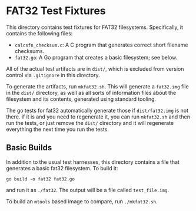 # FAT32 Test Fixtures
This directory contains test fixtures for FAT32 filesystems. Specifically, it contains the following files:

* `calcsfn_checksum.c`: A C program that generates correct short filename checksums.
* `fat32.go`: A Go program that creates a basic filesystem; see below.

All of the actual test artifacts are in `dist/`, which is excluded from version control
via `.gitignore` in this directory.

To generate the artifacts, run `mkfat32.sh`. This will generate a `fat32.img` file in the `dist/`
directory, as well as all sorts of information files about the filesystem and its contents,
generated using standard tooling.

The go tests for fat32 automatically generate those if `dist/fat32.img` is not there.
if it is and you need to regenerate it, you can run `mkfat32.sh` and then run the tests,
or just remove the `dist/` directory and it will regenerate everything the next time you run the
tests.

## Basic Builds
In addition to the usual test harnesses, this directory contains a file that generates a basic fat32 filesystem. To build it:

```
go build -o fat32 fat32.go
```

and run it as `./fat32`. The output will be a file called `test_file.img`. 

To build an `mtools` based image to compare, run `./mkfat32.sh`. 

